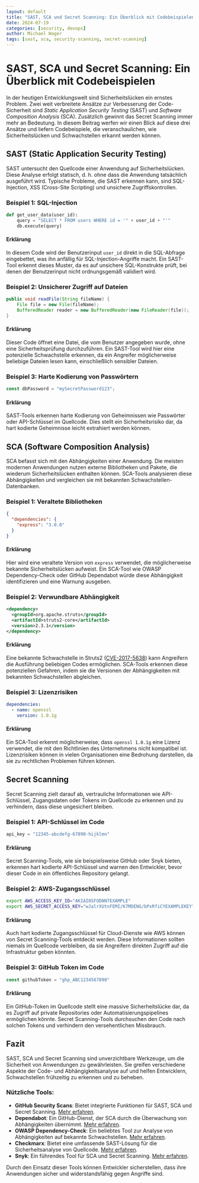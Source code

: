 ```yaml
---
layout: default
title: "SAST, SCA und Secret Scanning: Ein Überblick mit Codebeispielen"
date: 2024-07-19
categories: [security, devops]
author: Michael Wager
tags: [sast, sca, security-scanning, secret-scanning]
---
```


# SAST, SCA und Secret Scanning: Ein Überblick mit Codebeispielen

In der heutigen Entwicklungswelt sind Sicherheitslücken ein ernstes Problem. Zwei weit verbreitete Ansätze zur Verbesserung der Code-Sicherheit sind *Static Application Security Testing* (SAST) und *Software Composition Analysis* (SCA). Zusätzlich gewinnt das Secret Scanning immer mehr an Bedeutung. In diesem Beitrag werfen wir einen Blick auf diese drei Ansätze und liefern Codebeispiele, die veranschaulichen, wie Sicherheitslücken und Schwachstellen erkannt werden können.

## SAST (Static Application Security Testing)

SAST untersucht den Quellcode einer Anwendung auf Sicherheitslücken. Diese Analyse erfolgt statisch, d. h. ohne dass die Anwendung tatsächlich ausgeführt wird. Typische Probleme, die SAST erkennen kann, sind SQL-Injection, XSS (Cross-Site Scripting) und unsichere Zugriffskontrollen.

### Beispiel 1: SQL-Injection

```python
def get_user_data(user_id):
    query = "SELECT * FROM users WHERE id = '" + user_id + "'"
    db.execute(query)
```

#### Erklärung
In diesem Code wird der Benutzerinput `user_id` direkt in die SQL-Abfrage eingebettet, was ihn anfällig für SQL-Injection-Angriffe macht. Ein SAST-Tool erkennt dieses Muster, da es auf unsichere SQL-Konstrukte prüft, bei denen der Benutzerinput nicht ordnungsgemäß validiert wird.

### Beispiel 2: Unsicherer Zugriff auf Dateien

```java
public void readFile(String fileName) {
    File file = new File(fileName);
    BufferedReader reader = new BufferedReader(new FileReader(file));
}
```

#### Erklärung
Dieser Code öffnet eine Datei, die vom Benutzer angegeben wurde, ohne eine Sicherheitsprüfung durchzuführen. Ein SAST-Tool wird hier eine potenzielle Schwachstelle erkennen, da ein Angreifer möglicherweise beliebige Dateien lesen kann, einschließlich sensibler Dateien.

### Beispiel 3: Harte Kodierung von Passwörtern

```javascript
const dbPassword = "mySecretPassword123";
```

#### Erklärung
SAST-Tools erkennen harte Kodierung von Geheimnissen wie Passwörter oder API-Schlüssel im Quellcode. Dies stellt ein Sicherheitsrisiko dar, da hart kodierte Geheimnisse leicht extrahiert werden können.

## SCA (Software Composition Analysis)

SCA befasst sich mit den Abhängigkeiten einer Anwendung. Die meisten modernen Anwendungen nutzen externe Bibliotheken und Pakete, die wiederum Sicherheitslücken enthalten können. SCA-Tools analysieren diese Abhängigkeiten und vergleichen sie mit bekannten Schwachstellen-Datenbanken.

### Beispiel 1: Veraltete Bibliotheken

```json
{
  "dependencies": {
    "express": "3.0.0"
  }
}
```

#### Erklärung
Hier wird eine veraltete Version von `express` verwendet, die möglicherweise bekannte Sicherheitslücken aufweist. Ein SCA-Tool wie OWASP Dependency-Check oder GitHub Dependabot würde diese Abhängigkeit identifizieren und eine Warnung ausgeben.

### Beispiel 2: Verwundbare Abhängigkeit

```xml
<dependency>
  <groupId>org.apache.struts</groupId>
  <artifactId>struts2-core</artifactId>
  <version>2.3.1</version>
</dependency>
```

#### Erklärung
Eine bekannte Schwachstelle in Struts2 ([CVE-2017-5638](https://nvd.nist.gov/vuln/detail/CVE-2017-5638)) kann Angreifern die Ausführung beliebigen Codes ermöglichen. SCA-Tools erkennen diese potenziellen Gefahren, indem sie die Versionen der Abhängigkeiten mit bekannten Schwachstellen abgleichen.

### Beispiel 3: Lizenzrisiken

```yaml
dependencies:
  - name: openssl
    version: 1.0.1g
```

#### Erklärung
Ein SCA-Tool erkennt möglicherweise, dass `openssl 1.0.1g` eine Lizenz verwendet, die mit den Richtlinien des Unternehmens nicht kompatibel ist. Lizenzrisiken können in vielen Organisationen eine Bedrohung darstellen, da sie zu rechtlichen Problemen führen können.

## Secret Scanning

Secret Scanning zielt darauf ab, vertrauliche Informationen wie API-Schlüssel, Zugangsdaten oder Tokens im Quellcode zu erkennen und zu verhindern, dass diese ungesichert bleiben.

### Beispiel 1: API-Schlüssel im Code

```python
api_key = "12345-abcdefg-67890-hijklmn"
```

#### Erklärung
Secret Scanning-Tools, wie sie beispielsweise GitHub oder Snyk bieten, erkennen hart kodierte API-Schlüssel und warnen den Entwickler, bevor dieser Code in ein öffentliches Repository gelangt.

### Beispiel 2: AWS-Zugangsschlüssel

```bash
export AWS_ACCESS_KEY_ID="AKIAIOSFODNN7EXAMPLE"
export AWS_SECRET_ACCESS_KEY="wJalrXUtnFEMI/K7MDENG/bPxRfiCYEXAMPLEKEY"
```

#### Erklärung
Auch hart kodierte Zugangsschlüssel für Cloud-Dienste wie AWS können von Secret Scanning-Tools entdeckt werden. Diese Informationen sollten niemals im Quellcode verbleiben, da sie Angreifern direkten Zugriff auf die Infrastruktur geben könnten.

### Beispiel 3: GitHub Token im Code

```javascript
const githubToken = "ghp_ABC1234567890"
```

#### Erklärung
Ein GitHub-Token im Quellcode stellt eine massive Sicherheitslücke dar, da es Zugriff auf private Repositories oder Automatisierungspipelines ermöglichen könnte. Secret Scanning-Tools durchsuchen den Code nach solchen Tokens und verhindern den versehentlichen Missbrauch.

## Fazit

SAST, SCA und Secret Scanning sind unverzichtbare Werkzeuge, um die Sicherheit von Anwendungen zu gewährleisten. Sie greifen verschiedene Aspekte der Code- und Abhängigkeitsanalyse auf und helfen Entwicklern, Schwachstellen frühzeitig zu erkennen und zu beheben.

### Nützliche Tools:

- **GitHub Security Scans**: Bietet integrierte Funktionen für SAST, SCA und Secret Scanning. [Mehr erfahren](https://docs.github.com/en/code-security/secure-coding).
- **Dependabot**: Ein GitHub-Dienst, der SCA durch die Überwachung von Abhängigkeiten übernimmt. [Mehr erfahren](https://github.com/dependabot).
- **OWASP Dependency-Check**: Ein beliebtes Tool zur Analyse von Abhängigkeiten auf bekannte Schwachstellen. [Mehr erfahren](https://owasp.org/www-project-dependency-check/).
- **Checkmarx**: Bietet eine umfassende SAST-Lösung für die Sicherheitsanalyse von Quellcode. [Mehr erfahren](https://checkmarx.com/).
- **Snyk**: Ein führendes Tool für SCA und Secret Scanning. [Mehr erfahren](https://snyk.io/).

Durch den Einsatz dieser Tools können Entwickler sicherstellen, dass ihre Anwendungen sicher und widerstandsfähig gegen Angriffe sind.
